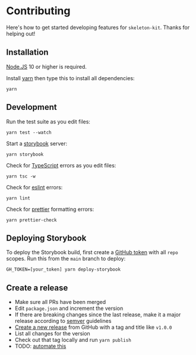 # Contributing

Here's how to get started developing features for `skeleton-kit`. Thanks for helping out!

## Installation

[Node.JS](https://nodejs.org/en/) 10 or higher is required.

Install [yarn](https://yarnpkg.com/) then type this to install all dependencies:

```
yarn
```

## Development

Run the test suite as you edit files:

```
yarn test --watch
```

Start a [storybook](https://storybook.js.org/) server:

```
yarn storybook
```

Check for [TypeScript](https://www.typescriptlang.org/) errors as you edit files:

```
yarn tsc -w
```

Check for [eslint](https://eslint.org/) errors:

```
yarn lint
```

Check for [prettier](https://prettier.io/) formatting errors:

```
yarn prettier-check
```

## Deploying Storybook

To deploy the Storybook build, first create a [GitHub token](https://github.com/settings/tokens/new?scopes=repo) with all `repo` scopes. Run this from the `main` branch to deploy:

```
GH_TOKEN=[your_token] yarn deploy-storybook
```

## Create a release

- Make sure all PRs have been merged
- Edit `package.json` and increment the version
- If there are breaking changes since the last release, make it a major release according to [semver](https://semver.org/) guidelines
- [Create a new release](https://github.com/kumar303/skeleton-kit/releases/new) from GitHub with a tag and title like `v1.0.0`
- List all changes for the version
- Check out that tag locally and run `yarn publish`
- TODO: [automate this](https://github.com/kumar303/skeleton-kit/issues/19)
